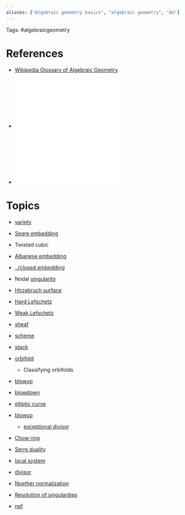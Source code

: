 ```yaml
---
aliases: ["Algebraic geometry basics", "algebraic geometry", "AG"]
---
```


Tags: #algebraicgeometry


# References

- [Wikipedia Glossary of Algebraic Geometry](https://en.wikipedia.org/wiki/Glossary_of_algebraic_geometry)
- ![Introduction to AG lecture notes](../attachments/iag.pdf)
- ![Short overview of lectures](../attachments/2013SP_algebra.pdf)

# Topics
- [variety](../variety.md)

- [Segre embedding](Segre%20embedding)
- Twisted cubic
- [Albanese embedding](Albanese%20embedding)
- [../closed embedding](../closed%20embedding.md)
- Nodal [singularity](singularity)
- [Hirzebruch surface](Hirzebruch%20surface)
- [Hard Lefschetz](Hard%20Lefschetz)
- [Weak Lefschetz](Weak%20Lefschetz)

- [sheaf](../sheaf.md)
- [scheme](../scheme.md)
- [stack](../stack.md)
- [orbifold](../orbifold.md)
	- Classifying orbifolds
- [blowup](../blowup.md)
- [blowdown](blowdown)

- [elliptic curve](../elliptic%20curve.md)

- [blowup](../blowup.md)
	- [exceptional divisor](../exceptional%20divisor.md)
- [Chow ring](../Chow%20ring.md)
- [Serre duality](../Serre%20duality.md)
- [local system](../local%20system.md)
- [divisor](../divisor.md)
- [Noether normalization](Noether%20normalization)
- [Resolution of singularities](../Resolution%20of%20singularities.md)
- [nef](nef)